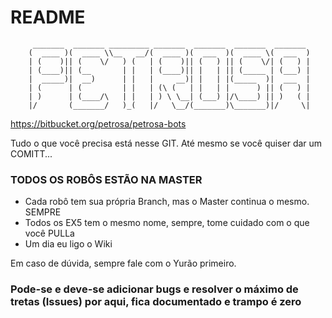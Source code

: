 # README #
         _______  _______ _________ _______  _______  _______  _______ 
        (  ____ )(  ____ \\__   __/(  ____ )(  ___  )(  ____ \(  ___  )
        | (    )|| (    \/   ) (   | (    )|| (   ) || (    \/| (   ) |
        | (____)|| (__       | |   | (____)|| |   | || (_____ | (___) |
        |  _____)|  __)      | |   |     __)| |   | |(_____  )|  ___  |
        | (      | (         | |   | (\ (   | |   | |      ) || (   ) |
        | )      | (____/\   | |   | ) \ \__| (___) |/\____) || )   ( |
        |/       (_______/   )_(   |/   \__/(_______)\_______)|/     \|
                                                                       
https://bitbucket.org/petrosa/petrosa-bots

Tudo o que você precisa está nesse GIT. Até mesmo se você quiser dar um COMITT...

### TODOS OS ROBÔS ESTÃO NA MASTER ###

* Cada robô tem sua própria Branch, mas o Master continua o mesmo. SEMPRE
* Todos os EX5 tem o mesmo nome, sempre, tome cuidado com o que você PULLa
* Um dia eu ligo o Wiki

Em caso de dúvida, sempre fale com o Yurão primeiro.

### Pode-se e deve-se adicionar bugs e resolver o máximo de tretas (Issues) por aqui, fica documentado e trampo é zero ###